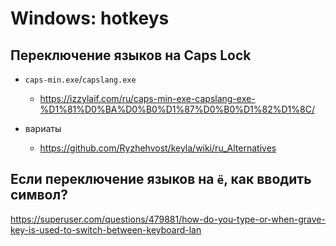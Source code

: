 # Windows: hotkeys

## Переключение языков на Caps Lock

- `caps-min.exe`/`capslang.exe`
  - https://izzylaif.com/ru/caps-min-exe-capslang-exe-%D1%81%D0%BA%D0%B0%D1%87%D0%B0%D1%82%D1%8C/

- вариаты
  - https://github.com/Ryzhehvost/keyla/wiki/ru_Alternatives

## Если переключение языков на `ё`, как вводить символ?

https://superuser.com/questions/479881/how-do-you-type-or-when-grave-key-is-used-to-switch-between-keyboard-lan